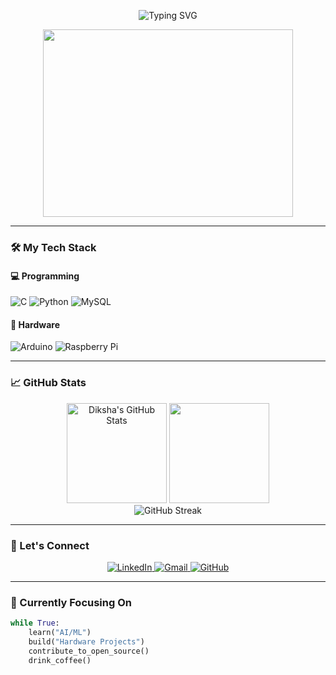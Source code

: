 <p align="center">
  <img src="https://readme-typing-svg.demolab.com?font=Fira+Code&pause=1000&color=FF7F50&center=true&vCenter=true&width=435&lines=Hi+%F0%9F%91%8B%2C+I'm+Diksha;Junior+Developer;AI%2FML+Enthusiast;Hardware+Tinkerer" alt="Typing SVG" />
</p>

<div align="center">
  <img src="https://github.com/user-attachments/assets/09158bbe-2371-4b07-9c76-f2a7e2c758f8" width="400" height="300">
</div>

---

### 🛠️ My Tech Stack

#### 💻 Programming
![C](https://img.shields.io/badge/c-%2300599C.svg?style=for-the-badge&logo=c&logoColor=white)
![Python](https://img.shields.io/badge/python-3670A0?style=for-the-badge&logo=python&logoColor=ffdd54)
![MySQL](https://img.shields.io/badge/mysql-%2300f.svg?style=for-the-badge&logo=mysql&logoColor=white)

#### 🔌 Hardware
![Arduino](https://img.shields.io/badge/-Arduino-00979D?style=for-the-badge&logo=Arduino&logoColor=white)
![Raspberry Pi](https://img.shields.io/badge/-RaspberryPi-C51A4A?style=for-the-badge&logo=Raspberry-Pi)


---

### 📈 GitHub Stats

<div align="center">
  <img src="https://github-readme-stats.vercel.app/api?username=diksha135&show_icons=true&theme=radical" alt="Diksha's GitHub Stats" height="160"/>
  <img src="https://github-readme-stats.vercel.app/api/top-langs/?username=diksha135&layout=compact&theme=radical" height="160"/>
</div>

<div align="center">
  <img src="https://streak-stats.demolab.com?user=diksha135&theme=radical" alt="GitHub Streak" />
</div>

---

### 🤝 Let's Connect

<p align="center">
  <a href="https://linkedin.com/in/diksha-972a9932a">
    <img src="https://img.shields.io/badge/LinkedIn-0077B5?style=for-the-badge&logo=linkedin&logoColor=white" alt="LinkedIn"/>
  </a>
  <a href="mailto:3d5iksh@gmail.com">
    <img src="https://img.shields.io/badge/Gmail-D14836?style=for-the-badge&logo=gmail&logoColor=white" alt="Gmail"/>
  </a>
  <a href="https://github.com/diksha135">
    <img src="https://img.shields.io/badge/GitHub-100000?style=for-the-badge&logo=github&logoColor=white" alt="GitHub"/>
  </a>
</p>

---

### 🎯 Currently Focusing On
```python
while True:
    learn("AI/ML")
    build("Hardware Projects")
    contribute_to_open_source()
    drink_coffee()
